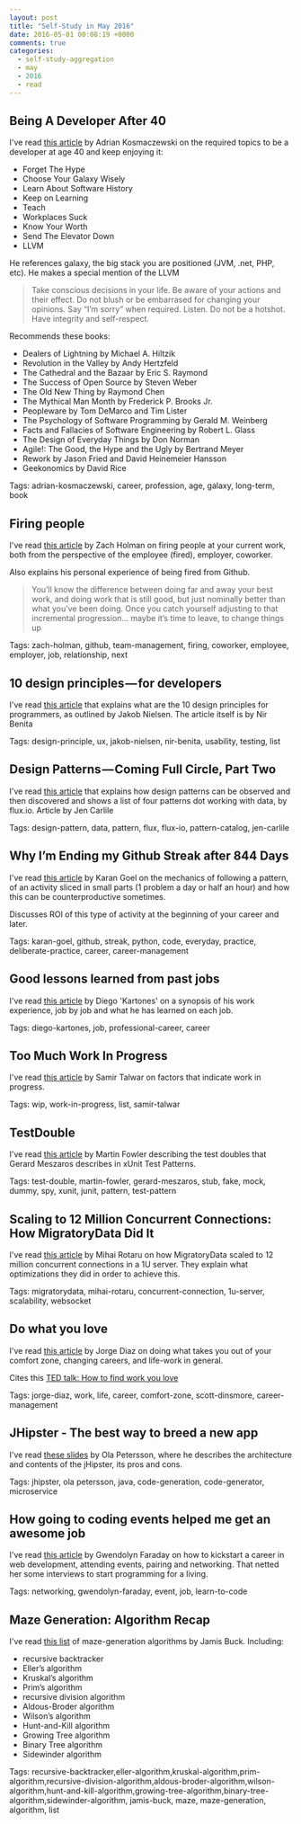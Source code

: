 ```yaml
---
layout: post
title: "Self-Study in May 2016"
date: 2016-05-01 00:08:19 +0000
comments: true
categories: 
  - self-study-aggregation
  - may
  - 2016
  - read
---
```


## Being A Developer After 40

I've read [this article][developer-after-40] by Adrian Kosmaczewski on the required topics to be a developer at age 40 and keep enjoying it:

  * Forget The Hype
  * Choose Your Galaxy Wisely
  * Learn About Software History
  * Keep on Learning
  * Teach
  * Workplaces Suck
  * Know Your Worth
  * Send The Elevator Down
  * LLVM

He references galaxy, the big stack you are positioned (JVM, .net, PHP, etc). He makes a special mention of the LLVM

> Take conscious decisions in your life. Be aware of your actions and their effect. Do not blush or be embarrased for changing your opinions. Say “I’m sorry” when required. Listen. Do not be a hotshot. Have integrity and self-respect.

Recommends these books:

  * Dealers of Lightning by Michael A. Hiltzik
  * Revolution in the Valley by Andy Hertzfeld
  * The Cathedral and the Bazaar by Eric S. Raymond
  * The Success of Open Source by Steven Weber
  * The Old New Thing by Raymond Chen
  * The Mythical Man Month by Frederick P. Brooks Jr.
  * Peopleware by Tom DeMarco and Tim Lister
  * The Psychology of Software Programming by Gerald M. Weinberg
  * Facts and Fallacies of Software Engineering by Robert L. Glass
  * The Design of Everyday Things by Don Norman
  * Agile!: The Good, the Hype and the Ugly by Bertrand Meyer
  * Rework by Jason Fried and David Heinemeier Hansson
  * Geekonomics by David Rice

Tags: adrian-kosmaczewski, career, profession, age, galaxy, long-term, book

[developer-after-40]: https://medium.freecodecamp.com/being-a-developer-after-40-3c5dd112210c

## Firing people

I've read [this article][firing-people] by Zach Holman on firing people at your current work, both from the perspective of the employee (fired), employer, coworker.

Also explains his personal experience of being fired from Github.

> You’ll know the difference between doing far and away your best work, and doing work that is still good, but just nominally better than what you’ve been doing. Once you catch yourself adjusting to that incremental progression… maybe it’s time to leave, to change things up

Tags: zach-holman, github, team-management, firing, coworker, employee, employer, job, relationship, next

[firing-people]: https://zachholman.com/talk/firing-people

## 10 design principles — for developers

I've read [this article][design-pples-for-devs] that explains what are the 10 design principles for programmers, as outlined by Jakob Nielsen. The article itself is by Nir Benita

Tags: design-principle, ux, jakob-nielsen, nir-benita, usability, testing, list

[design-pples-for-devs]: https://medium.com/@nirbenita/the-10-design-heuristics-for-developers-1e70a9dc58a7

## Design Patterns — Coming Full Circle, Part Two

I've read [this article][design-patterns-flux-2] that explains how design patterns can be observed and then discovered and shows a list of four patterns dot working with data, by flux.io. Article by Jen Carlile

Tags: design-pattern, data, pattern, flux, flux-io, pattern-catalog, jen-carlile

[design-patterns-flux-2]: https://medium.com/swlh/design-patterns-coming-full-circle-part-two-ced2c69e4724#.x8ud7eeqm

## Why I’m Ending my Github Streak after 844 Days

I've read [this article][ending-github-streak] by Karan Goel on the mechanics of following a pattern, of an activity sliced in small parts (1 problem a day or half an hour) and how this can be counterproductive sometimes.

Discusses ROI of this type of activity at the beginning of your career and later.

Tags: karan-goel, github, streak, python, code, everyday, practice, deliberate-practice, career, career-management

[ending-github-streak]: https://medium.com/@karan/why-i-m-ending-my-github-streak-after-844-days-80fd014dc8df

## Good lessons learned from past jobs

I've read [this article][lessons-learned-jobs] by Diego 'Kartones' on a synopsis of his work experience, job by job and what he has learned on each job.

Tags: diego-kartones, job, professional-career, career

[lessons-learned-jobs]: http://blog.kartones.net/post/good-lessons-learned-from-past-jobs/

## Too Much Work In Progress

I've read [this article][too-much-wip] by Samir Talwar on factors that indicate work in progress.

Tags: wip, work-in-progress, list, samir-talwar

[too-much-wip]: http://monospacedmonologues.com/post/144137568985/too-much-work-in-progress

## TestDouble

I've read [this article][test-double] by Martin Fowler describing the test doubles that Gerard Meszaros describes in xUnit Test Patterns.

Tags: test-double, martin-fowler, gerard-meszaros, stub, fake, mock, dummy, spy, xunit, junit, pattern, test-pattern

[test-double]: http://www.martinfowler.com/bliki/TestDouble.html

## Scaling to 12 Million Concurrent Connections: How MigratoryData Did It

I've read [this article][million-concurrent-connections] by Mihai Rotaru on how MigratoryData scaled to 12 million concurrent connections in a 1U server. They explain what optimizations they did in order to achieve this.

Tags: migratorydata, mihai-rotaru, concurrent-connection, 1u-server, scalability, websocket

[million-concurrent-connections]: https://mrotaru.wordpress.com/2013/10/10/scaling-to-12-million-concurrent-connections-how-migratorydata-did-it/

## Do what you love

I've read [this article][do-what-you-love] by Jorge Diaz on doing what takes you out of your comfort zone, changing careers, and life-work in general.

Cites this [TED talk: How to find work you love][find-work-you-love]

Tags: jorge-diaz, work, life, career, comfort-zone, scott-dinsmore, career-management

[do-what-you-love]: https://www.linkedin.com/pulse/do-what-you-love-jorge-diaz
[find-work-you-love]: https://www.ted.com/talks/scott_dinsmore_how_to_find_work_you_love/transcript?language=en

## JHipster - The best way to breed a new app

I've read [these slides][jhipster-intro-slides] by Ola Petersson, where he describes the architecture and contents of the jHipster, its pros and cons.

Tags: jhipster, ola petersson, java, code-generation, code-generator, microservice

[jhipster-intro-slides]: https://speakerdeck.com/olbpetersson/jhipster-the-best-way-to-breed-a-new-app

## How going to coding events helped me get an awesome job

I've read [this article][events-awesome-job] by Gwendolyn Faraday on how to kickstart a career in web development, attending events, pairing and networking. That netted her some interviews to start programming for a living.

Tags: networking, gwendolyn-faraday, event, job, learn-to-code

[events-awesome-job]: https://medium.freecodecamp.com/networking-at-meet-ups-getting-hired-f0f7c4f4681a

## Maze Generation: Algorithm Recap

I've read [this list][maze-generation] of maze-generation algorithms by Jamis Buck. Including:

  * recursive backtracker
  * Eller’s algorithm
  * Kruskal’s algorithm
  * Prim’s algorithm
  * recursive division algorithm
  * Aldous-Broder algorithm
  * Wilson’s algorithm
  * Hunt-and-Kill algorithm
  * Growing Tree algorithm
  * Binary Tree algorithm
  * Sidewinder algorithm


Tags: recursive-backtracker,eller-algorithm,kruskal-algorithm,prim-algorithm,recursive-division-algorithm,aldous-broder-algorithm,wilson-algorithm,hunt-and-kill-algorithm,growing-tree-algorithm,binary-tree-algorithm,sidewinder-algorithm, jamis-buck, maze, maze-generation, algorithm, list

[maze-generation]: http://weblog.jamisbuck.org/2011/2/7/maze-generation-algorithm-recap


